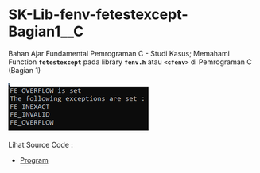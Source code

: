 # SK-Lib-fenv-fetestexcept-Bagian1__C
Bahan Ajar Fundamental Pemrograman C - Studi Kasus; Memahami Function <code><b>fetestexcept</b></code> pada library <code><b>fenv.h</b></code> atau <code><b>&lt;cfenv></b></code> di Pemrograman C (Bagian 1)<br><br>
<img src="https://github.com/RizkyKhapidsyah/SK-Lib-fenv-fetestexcept-Bagian1__C/blob/master/SK-Lib-fenv-fetestexcept-Bagian1__C/Result/001.PNG"><br><br>
Lihat Source Code : <br>
- <a href="https://github.com/RizkyKhapidsyah/SK-Lib-fenv-fetestexcept-Bagian1__C/blob/master/SK-Lib-fenv-fetestexcept-Bagian1__C/Source.c">Program</a>
